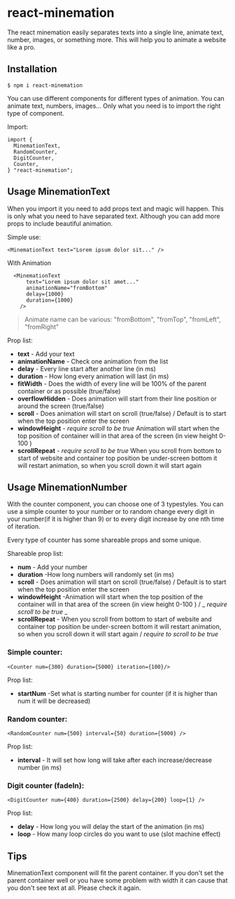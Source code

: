 # react-minemation

The react minemation easily separates texts into a single line, animate text, number, images, or something more. This will help you to animate a website like a pro.

## Installation

```
$ npm i react-minemation
```

You can use different components for different types of animation. You can animate text, numbers, images... Only what you need is to import the right type of component.

Import:

```
import {
  MinemationText,
  RandomCounter,
  DigitCounter,
  Counter,
} "react-minemation";
```

## Usage MinemationText

When you import it you need to add props text and magic will happen. This is only what you need to have separated text. Although you can add more props to include beautiful animation.

Simple use:

```
<MinemationText text="Lorem ipsum dolor sit..." />
```

With Animation

```
  <MinemationText
      text="Lorem ipsum dolor sit amet..."
      animationName="fromBottom"
      delay={1000}
      duration={1000}
    />
```

> Animate name can be various: "fromBottom", "fromTop", "fromLeft", "fromRight"

Prop list:

- **text** - Add your text
- **animationName** - Check one animation from the list
- **delay** - Every line start after another line (in ms)
- **duration** - How long every animation will last (in ms)
- **fitWidth** - Does the width of every line will be 100% of the parent container or as possible (true/false)
- **overflowHidden** - Does animation will start from their line position or around the screen (true/false)
- **scroll** - Does animation will start on scroll (true/false) / Default is to start when the top position enter the screen
- **windowHeight** - _require scroll to be true_ Animation will start when the top position of container will in that area of the screen (in view height 0-100 )
- **scrollRepeat** - _require scroll to be true_ When you scroll from bottom to start of website and container top position be under-screen bottom it will restart animation, so when you scroll down it will start again

## Usage MinemationNumber

With the counter component, you can choose one of 3 typestyles. You can use a simple counter to your number or to random change every digit in your number(if it is higher than 9) or to every digit increase by one nth time of iteration.

Every type of counter has some shareable props and some unique.

Shareable prop list:

- **num** - Add your number
- **duration** -How long numbers will randomly set (in ms)
- **scroll** - Does animation will start on scroll (true/false) / Default is to start when the top position enter the screen
- **windowHeight** -Animation will start when the top position of the container will in that area of the screen (in view height 0-100 ) / _ *require scroll to be true* _
- **scrollRepeat** - When you scroll from bottom to start of website and container top position be under-screen bottom it will restart animation, so when you scroll down it will start again / _*require to scroll to be true*_

### Simple counter:

```
<Counter num={300} duration={5000} iteration={100}/>
```

Prop list:

- **startNum** -Set what is starting number for counter (if it is higher than num it will be decreased)

### Random counter:

```
<RandomCounter num={500} interval={50} duration={5000} />
```

Prop list:

- **interval** - It will set how long will take after each increase/decrease number (in ms)

### Digit counter (fadeIn):

```
<DigitCounter num={400} duration={2500} delay={200} loop={1} />
```

Prop list:

- **delay** - How long you will delay the start of the animation (in ms)
- **loop** - How many loop circles do you want to use (slot machine effect)

## Tips

MinemationText component will fit the parent container. If you don't set the parent container well or you have some problem with width it can cause that you don't see text at all. Please check it again.
